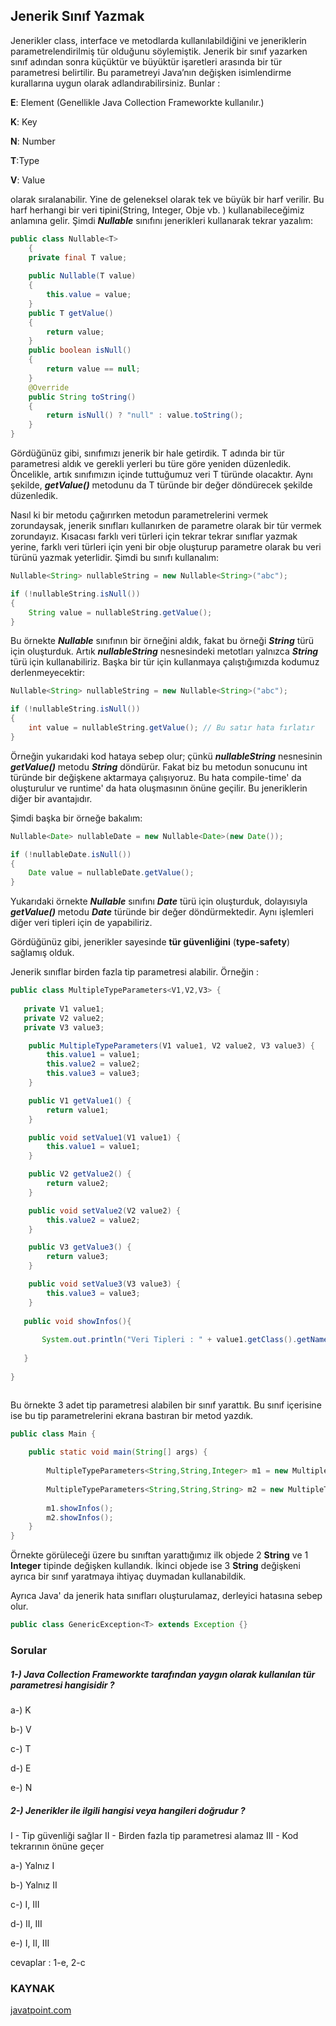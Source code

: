 ## Jenerik Sınıf Yazmak

Jenerikler class, interface ve metodlarda kullanılabildiğini ve jeneriklerin parametrelendirilmiş tür olduğunu söylemiştik. Jenerik bir sınıf yazarken sınıf adından sonra küçüktür ve büyüktür işaretleri arasında bir tür parametresi belirtilir. Bu parametreyi Java’nın değişken isimlendirme kurallarına uygun olarak adlandırabilirsiniz. Bunlar :

**E**: Element (Genellikle Java Collection Frameworkte kullanılır.)

**K**: Key

**N**: Number

**T**:Type

**V**: Value

olarak sıralanabilir. Yine de geleneksel olarak tek ve büyük bir harf verilir. Bu harf herhangi bir veri tipini(String, Integer, Obje vb. ) kullanabileceğimiz anlamına gelir. Şimdi **_Nullable_** sınıfını jenerikleri kullanarak tekrar yazalım:

```java
public class Nullable<T>
    {
    private final T value;
    
    public Nullable(T value)
    {
    	this.value = value;
    }
    public T getValue()
    {
    	return value;
    }
    public boolean isNull()
    {
    	return value == null;
    }
    @Override
    public String toString()
    {
    	return isNull() ? "null" : value.toString();
    }
}
```

Gördüğünüz gibi, sınıfımızı jenerik bir hale getirdik. T adında bir tür parametresi aldık ve gerekli yerleri bu türe göre yeniden düzenledik. Öncelikle, artık sınıfımızın içinde tuttuğumuz veri T türünde olacaktır. Aynı şekilde, **_getValue()_** metodunu da T türünde bir değer döndürecek şekilde düzenledik.

Nasıl ki bir metodu çağırırken metodun parametrelerini vermek zorundaysak, jenerik sınıfları kullanırken de parametre olarak bir tür vermek zorundayız. Kısacası farklı veri türleri için tekrar tekrar sınıflar yazmak yerine, farklı veri türleri için yeni bir obje oluşturup parametre olarak bu veri türünü yazmak yeterlidir. Şimdi bu sınıfı kullanalım:

```java
Nullable<String> nullableString = new Nullable<String>("abc");

if (!nullableString.isNull())
{
	String value = nullableString.getValue();
}
```

Bu örnekte **_Nullable_** sınıfının bir örneğini aldık, fakat bu örneği **_String_** türü için oluşturduk. Artık **_nullableString_** nesnesindeki metotları yalnızca **_String_** türü için kullanabiliriz. Başka bir tür için kullanmaya çalıştığımızda kodumuz derlenmeyecektir:

```java
Nullable<String> nullableString = new Nullable<String>("abc");

if (!nullableString.isNull())
{
	int value = nullableString.getValue(); // Bu satır hata fırlatır
}
```

Örneğin yukarıdaki kod hataya sebep olur; çünkü **_nullableString_** nesnesinin **_getValue()_** metodu **_String_** döndürür. Fakat biz bu metodun sonucunu int türünde bir değişkene aktarmaya çalışıyoruz. Bu hata compile-time' da oluşturulur ve runtime' da hata oluşmasının önüne geçilir. Bu jeneriklerin diğer bir avantajıdır.

Şimdi başka bir örneğe bakalım:

```java
Nullable<Date> nullableDate = new Nullable<Date>(new Date());

if (!nullableDate.isNull())
{
	Date value = nullableDate.getValue();
}
```

Yukarıdaki örnekte **_Nullable_** sınıfını **_Date_** türü için oluşturduk, dolayısıyla **_getValue()_** metodu **_Date_** türünde bir değer döndürmektedir. Aynı işlemleri diğer veri tipleri için de yapabiliriz.

Gördüğünüz gibi, jenerikler sayesinde **tür güvenliğini** (**type-safety**) sağlamış olduk.

Jenerik sınıflar birden fazla tip parametresi alabilir. Örneğin :

```java
public class MultipleTypeParameters<V1,V2,V3> {
    
   private V1 value1;
   private V2 value2;
   private V3 value3;

    public MultipleTypeParameters(V1 value1, V2 value2, V3 value3) {
        this.value1 = value1;
        this.value2 = value2;
        this.value3 = value3;
    }

    public V1 getValue1() {
        return value1;
    }

    public void setValue1(V1 value1) {
        this.value1 = value1;
    }

    public V2 getValue2() {
        return value2;
    }

    public void setValue2(V2 value2) {
        this.value2 = value2;
    }

    public V3 getValue3() {
        return value3;
    }

    public void setValue3(V3 value3) {
        this.value3 = value3;
    }
   
   public void showInfos(){
   
       System.out.println("Veri Tipleri : " + value1.getClass().getName()+ "," + value2.getClass().getName()+"," + value3.getClass().getName()  );
   
   }
     
}



```
Bu örnekte 3 adet tip parametresi alabilen bir sınıf yarattık. Bu sınıf içerisine ise bu tip parametrelerini ekrana bastıran bir metod yazdık.

```java
public class Main {
    
    public static void main(String[] args) {
        
        MultipleTypeParameters<String,String,Integer> m1 = new MultipleTypeParameters<>("Oracle","Java",25);
        
        MultipleTypeParameters<String,String,String> m2 = new MultipleTypeParameters<>("Oracle","Java","Kodluyoruz");
        
        m1.showInfos();
        m2.showInfos();
    }
}

```
Örnekte görüleceği üzere bu sınıftan yarattığımız ilk objede 2  **String** ve 1 **Integer** tipinde değişken kullandık. İkinci objede ise 3 **String** değişkeni ayrıca bir sınıf yaratmaya ihtiyaç duymadan kullanabildik.

Ayrıca Java' da jenerik hata sınıfları oluşturulamaz, derleyici hatasına sebep olur.

```java
public class GenericException<T> extends Exception {} 
```



### Sorular

##### 1-) Java Collection Frameworkte tarafından yaygın olarak kullanılan tür parametresi hangisidir ?

a-)  K

b-)  V

c-)  T

d-)  E

e-)  N



##### 2-) Jenerikler ile ilgili hangisi veya hangileri doğrudur ?

I - Tip güvenliği sağlar      II - Birden fazla tip parametresi alamaz    III - Kod tekrarının önüne geçer

a-) Yalnız I

b-) Yalnız II

c-) I, III

d-) II, III

e-) I, II, III





cevaplar : 1-e, 2-c




### KAYNAK

[javatpoint.com](https://www.javatpoint.com/generics-in-java)
